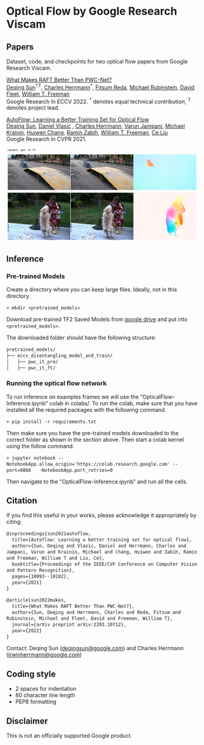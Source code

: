 # Optical Flow by Google Research Viscam

## Papers

Dataset, code, and checkpoints for two optical flow papers from Google Research
Viscam. <br>

[What Makes RAFT Better Than PWC-Net?](https://arxiv.org/pdf/2203.10712v1.pdf) <br />
[Deqing Sun](https://deqings.github.io/)<sup>\*,T</sup>, [Charles Herrmann](https://scholar.google.com/citations?user=LQvi5XAAAAAJ&hl=en)<sup>\*</sup>, [Fitsum Reda](https://fitsumreda.github.io/), [Michael Rubinstein](http://people.csail.mit.edu/mrub/), [David Fleet](https://www.cs.toronto.edu/~fleet/), [William T. Freeman](https://billf.mit.edu/)<br />
Google Research In ECCV 2022. <sup>*</sup> denotes equal technical contribution, <sup>T</sup> denotes project lead. <br>

[AutoFlow: Learning a Better Training Set for Optical Flow](https://arxiv.org/pdf/2104.14544.pdf) <br />
[Deqing Sun](https://deqings.github.io/), [Daniel Vlasic](https://people.csail.mit.edu/drdaniel/) , [Charles Herrmann](https://scholar.google.com/citations?user=LQvi5XAAAAAJ&hl=en), [Varun Jampani](https://varunjampani.github.io/), [Michael Krainin](https://research.google/people/107089/), [Huiwen Chang](https://scholar.google.com/citations?user=eZQNcvcAAAAJ&hl=en), [Ramin Zabih](https://www.cs.cornell.edu/~rdz/), [William T. Freeman](https://billf.mit.edu/), [Ce Liu](https://people.csail.mit.edu/celiu/) <br />
Google Research In CVPR 2021.

![Example of retrained PWC-Net from our most recent submission](examples/examples_pwc_it_ft.png)

## Inference

### Pre-trained Models

Create a directory where you can keep large files. Ideally, not in this
directory.

```
> mkdir <pretrained_models>
```

Download pre-trained TF2 Saved Models from
[google drive](https://drive.google.com/drive/folders/1I2hli8O9NST-uu7RxcpLk38k2KnTDcHe?usp=sharing)
and put into `<pretrained_models>`.

The downloaded folder should have the following structure:

```
pretrained_models/
├── eccv_disentangling_model_and_train/
│   ├── pwc_it_pre/
│   ├── pwc_it_ft/
```

### Running the optical flow network

To run inference on examples frames we will use the
"OpticalFlow-Inference.ipynb" colab in colabs/. To run the colab, make sure that
you have installed all the required packages with the following command.

```
> pip install -r requirements.txt
```

Then make sure you have the pre-trained models downloaded to the correct folder
as shown in the section above. Then start a colab kernel using the follow
command.

```
> jupyter notebook --NotebookApp.allow_origin='https://colab.research.google.com' --port=8888   -NotebookApp.port_retries=0
```

Then navigate to the "OpticalFlow-Inference.ipynb" and run all the cells.

## Citation

If you find this useful in your works, please acknowledge it appropriately by
citing:

```
@inproceedings{sun2021autoflow,
  title={Autoflow: Learning a better training set for optical flow},
  author={Sun, Deqing and Vlasic, Daniel and Herrmann, Charles and Jampani, Varun and Krainin, Michael and Chang, Huiwen and Zabih, Ramin and Freeman, William T and Liu, Ce},
  booktitle={Proceedings of the IEEE/CVF Conference on Computer Vision and Pattern Recognition},
  pages={10093--10102},
  year={2021}
}
```

```
@article{sun2022makes,
  title={What Makes RAFT Better Than PWC-Net?},
  author={Sun, Deqing and Herrmann, Charles and Reda, Fitsum and Rubinstein, Michael and Fleet, David and Freeman, William T},
  journal={arXiv preprint arXiv:2203.10712},
  year={2022}
}
```

Contact: Deqing Sun (deqingsun@google.com) and Charles Herrmann
(irwinherrmann@google.com)

## Coding style

*   2 spaces for indentation
*   80 character line length
*   PEP8 formatting

## Disclaimer

This is not an officially supported Google product.
